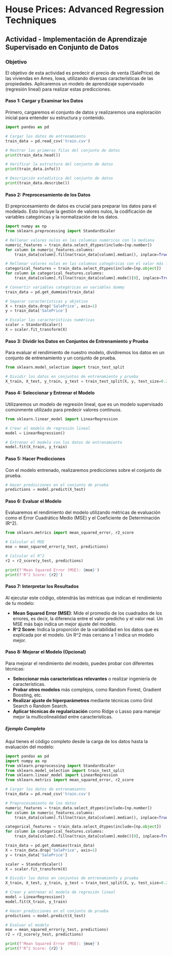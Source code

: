 # House Prices: Advanced Regression Techniques

## Actividad - Implementación de Aprendizaje Supervisado en Conjunto de Datos

### Objetivo
El objetivo de esta actividad es predecir el precio de venta (SalePrice) de las viviendas en Ames, Iowa, utilizando diversas características de las propiedades. Aplicaremos un modelo de aprendizaje supervisado (regresión lineal) para realizar estas predicciones.

#### Paso 1: Cargar y Examinar los Datos
Primero, cargaremos el conjunto de datos y realizaremos una exploración inicial para entender su estructura y contenido.

``` python
import pandas as pd

# Cargar los datos de entrenamiento
train_data = pd.read_csv('train.csv')

# Mostrar las primeras filas del conjunto de datos
print(train_data.head())

# Verificar la estructura del conjunto de datos
print(train_data.info())

# Descripción estadística del conjunto de datos
print(train_data.describe())
```

#### Paso 2: Preprocesamiento de los Datos
El preprocesamiento de datos es crucial para preparar los datos para el modelado. Esto incluye la gestión de valores nulos, la codificación de variables categóricas y la normalización de los datos.

``` python
import numpy as np
from sklearn.preprocessing import StandardScaler

# Rellenar valores nulos en las columnas numéricas con la mediana
numeric_features = train_data.select_dtypes(include=[np.number])
for column in numeric_features.columns:
    train_data[column].fillna(train_data[column].median(), inplace=True)

# Rellenar valores nulos en las columnas categóricas con el valor más frecuente
categorical_features = train_data.select_dtypes(include=[np.object])
for column in categorical_features.columns:
    train_data[column].fillna(train_data[column].mode()[0], inplace=True)

# Convertir variables categóricas en variables dummy
train_data = pd.get_dummies(train_data)

# Separar características y objetivo
X = train_data.drop('SalePrice', axis=1)
y = train_data['SalePrice']

# Escalar las características numéricas
scaler = StandardScaler()
X = scaler.fit_transform(X)
```

#### Paso 3: Dividir los Datos en Conjuntos de Entrenamiento y Prueba
Para evaluar el rendimiento de nuestro modelo, dividiremos los datos en un conjunto de entrenamiento y un conjunto de prueba.

``` python
from sklearn.model_selection import train_test_split

# Dividir los datos en conjuntos de entrenamiento y prueba
X_train, X_test, y_train, y_test = train_test_split(X, y, test_size=0.2, random_state=42)
```

#### Paso 4: Seleccionar y Entrenar el Modelo
Utilizaremos un modelo de regresión lineal, que es un modelo supervisado comúnmente utilizado para predecir valores continuos.

``` python
from sklearn.linear_model import LinearRegression

# Crear el modelo de regresión lineal
model = LinearRegression()

# Entrenar el modelo con los datos de entrenamiento
model.fit(X_train, y_train)
```

#### Paso 5: Hacer Predicciones
Con el modelo entrenado, realizaremos predicciones sobre el conjunto de prueba.

``` python
# Hacer predicciones en el conjunto de prueba
predictions = model.predict(X_test)
```

#### Paso 6: Evaluar el Modelo
Evaluaremos el rendimiento del modelo utilizando métricas de evaluación como el Error Cuadrático Medio (MSE) y el Coeficiente de Determinación (R^2).

``` python
from sklearn.metrics import mean_squared_error, r2_score

# Calcular el MSE
mse = mean_squared_error(y_test, predictions)

# Calcular el R^2
r2 = r2_score(y_test, predictions)

print(f'Mean Squared Error (MSE): {mse}')
print(f'R^2 Score: {r2}')
```

#### Paso 7: Interpretar los Resultados
Al ejecutar este código, obtendrás las métricas que indican el rendimiento de tu modelo:

* **Mean Squared Error (MSE)**: Mide el promedio de los cuadrados de los errores, es decir, la diferencia entre el valor predicho y el valor real. Un MSE más bajo indica un mejor ajuste del modelo.
* **R^2 Score**: Indica la proporción de la variabilidad en los datos que es explicada por el modelo. Un R^2 más cercano a 1 indica un modelo mejor.

#### Paso 8: Mejorar el Modelo (Opcional)
Para mejorar el rendimiento del modelo, puedes probar con diferentes técnicas:

* **Seleccionar más características relevantes** o realizar ingeniería de características.
* **Probar otros modelos** más complejos, como Random Forest, Gradient Boosting, etc.
* **Realizar ajuste de hiperparámetros** mediante técnicas como Grid Search o Random Search.
* **Aplicar técnicas de regularización** como Ridge o Lasso para manejar mejor la multicolinealidad entre características.

##### Ejemplo Completo
Aquí tienes el código completo desde la carga de los datos hasta la evaluación del modelo:

``` python
import pandas as pd
import numpy as np
from sklearn.preprocessing import StandardScaler
from sklearn.model_selection import train_test_split
from sklearn.linear_model import LinearRegression
from sklearn.metrics import mean_squared_error, r2_score

# Cargar los datos de entrenamiento
train_data = pd.read_csv('train.csv')

# Preprocesamiento de los datos
numeric_features = train_data.select_dtypes(include=[np.number])
for column in numeric_features.columns:
    train_data[column].fillna(train_data[column].median(), inplace=True)

categorical_features = train_data.select_dtypes(include=[np.object])
for column in categorical_features.columns:
    train_data[column].fillna(train_data[column].mode()[0], inplace=True)

train_data = pd.get_dummies(train_data)
X = train_data.drop('SalePrice', axis=1)
y = train_data['SalePrice']

scaler = StandardScaler()
X = scaler.fit_transform(X)

# Dividir los datos en conjuntos de entrenamiento y prueba
X_train, X_test, y_train, y_test = train_test_split(X, y, test_size=0.2, random_state=42)

# Crear y entrenar el modelo de regresión lineal
model = LinearRegression()
model.fit(X_train, y_train)

# Hacer predicciones en el conjunto de prueba
predictions = model.predict(X_test)

# Evaluar el modelo
mse = mean_squared_error(y_test, predictions)
r2 = r2_score(y_test, predictions)

print(f'Mean Squared Error (MSE): {mse}')
print(f'R^2 Score: {r2}')
```